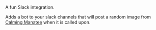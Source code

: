 A fun Slack integration.

Adds a bot to your slack channels that will post a random image from [Calming Manatee](http://www.calmingmanatee.com) when it is called upon.
